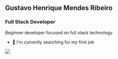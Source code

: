 ## Gustavo Henrique Mendes Ribeiro
### Full Stack Developer 
Beginner developer focused on full stack technology. <br>

- 🔭 I'm currently searching for my first job <br>

[<img src="https://img.shields.io/badge/linkedin-%230077B5.svg?&style=for-the-badge&logo=linkedin&logoColor=white" />](https://www.linkedin.com/in/-gustavomendes/)


